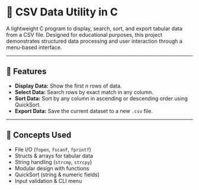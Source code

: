 # 📁 CSV Data Utility in C

A lightweight C program to display, search, sort, and export tabular data from a CSV file. Designed for educational purposes, this project demonstrates structured data processing and user interaction through a menu-based interface.

---

## 🔧 Features

- **Display Data:** Show the first *n* rows of data.
- **Select Data:** Search rows by exact match in any column.
- **Sort Data:** Sort by any column in ascending or descending order using QuickSort.
- **Export Data:** Save the current dataset to a new `.csv` file.

---

## 🧠 Concepts Used

- File I/O (`fopen`, `fscanf`, `fprintf`)
- Structs & arrays for tabular data
- String handling (`strcmp`, `strcpy`)
- Modular design with functions
- QuickSort (string & numeric fields)
- Input validation & CLI menu
